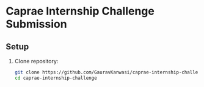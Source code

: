 # Caprae Internship Challenge Submission

## Setup
1. Clone repository:
   ```bash
   git clone https://github.com/GauravKanwasi/caprae-internship-challenge.git 
   cd caprae-internship-challenge